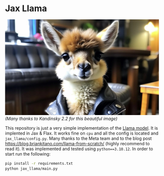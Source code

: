 # Jax Llama

![](pics/llama_3.png)
*(Many thanks to Kandinsky 2.2 for this beautiful image)*

This repository is just a very simple implementation of the [Llama model](https://arxiv.org/abs/2302.13971). It is implented in Jax & Flax. It works fine on `cpu` and all the config is located and `jax_llama/config.py`. Many thanks to the Meta team and to the blog post https://blog.briankitano.com/llama-from-scratch/ (highly recommend to read it). It was implemented and tested using `python==3.10.12`. In order to start run the following:

```bash
pip install -r requirements.txt
python jax_llama/main.py
```
